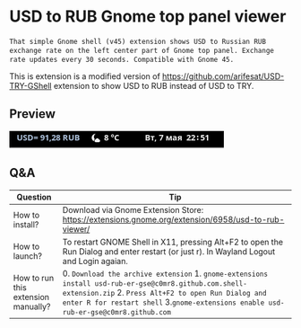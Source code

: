 # USD to RUB Gnome top panel viewer
```
That simple Gnome shell (v45) extension shows USD to Russian RUB exchange rate on the left center part of Gnome top panel. Exchange rate updates every 30 seconds. Compatible with Gnome 45.
```
This is extension is a modified  version of https://github.com/arifesat/USD-TRY-GShell extension to show USD to RUB instead of USD to TRY. 
## Preview
![](./preview.png)
## Q&A 
| Question | Tip |
| ------------- | ------------- |
| How to install?  | Download via Gnome Extension Store: https://extensions.gnome.org/extension/6958/usd-to-rub-viewer/  |
| How to launch? |To restart GNOME Shell in X11, pressing Alt+F2 to open the Run Dialog and enter restart (or just r). In Wayland Logout and Login agaian.|
|How to run this extension manually?|0. ```Download the archive extension``` 1. ```gnome-extensions install usd-rub-er-gse@c0mr8.github.com.shell-extension.zip``` 2. ```Press Alt+F2 to open Run Dialog and enter R for restart shell``` 3.```gnome-extensions enable usd-rub-er-gse@c0mr8.github.com```|


